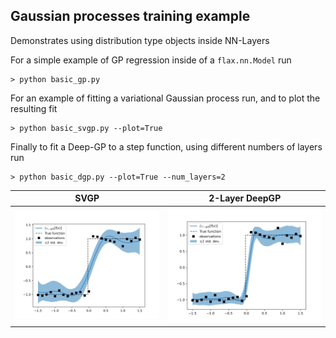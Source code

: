 ## Gaussian processes training example

Demonstrates using distribution type objects inside NN-Layers

For a simple example of GP regression
inside of a `flax.nn.Model` run

```shell script
> python basic_gp.py
```

For an example of fitting a variational Gaussian
process run, and to plot the resulting fit

```shell script
> python basic_svgp.py --plot=True
```

Finally to fit a Deep-GP to a step function, using 
different numbers of layers run

```shell script
> python basic_dgp.py --plot=True --num_layers=2
```

SVGP      | 2-Layer DeepGP
:--------:|:----------------:
![](./imgs/1layer_deepgp.png) |  ![](./imgs/2layer_deepgp.png)